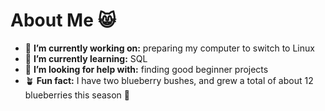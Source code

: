 # About Me 😸

- 🐧 **I’m currently working on:** preparing my computer to switch to Linux
- 🌱 **I’m currently learning:** SQL
- 🤔 **I’m looking for help with:** finding good beginner projects
- 🪴 **Fun fact:** I have two blueberry bushes, and grew a total of about 12 blueberries this season 🤣
